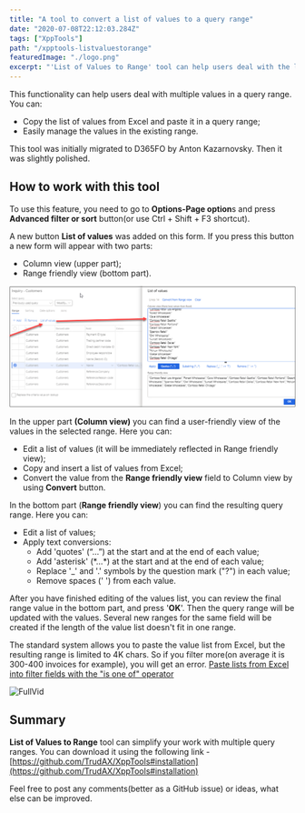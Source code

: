 ```yaml
---
title: "A tool to convert a list of values to a query range"
date: "2020-07-08T22:12:03.284Z"
tags: ["XppTools"]
path: "/xpptools-listvaluestorange"
featuredImage: "./logo.png"
excerpt: "'List of Values to Range' tool can help users deal with the list of values in query range and copy-paste values from Excel."
---
```


This functionality can help users deal with multiple values in a query range. You can:

- Copy the list of values from Excel and paste it in a query range;
- Easily manage the values in the existing range.

This tool was initially migrated to D365FO by Anton Kazarnovsky. Then it was slightly polished.

## How to work with this tool

To use this feature, you need to go to **Options-Page option**s and press **Advanced filter or sort** button(or use Ctrl + Shift + F3 shortcut).

A new button **List of values** was added on this form. If you press this button a new form will appear with two parts:

- Column view (upper part);
- Range friendly view (bottom part).

![DEVListOfValuesToRange](DEVListOfValuesToRange.png)

In the upper part **(Column view)** you can find a user-friendly view of the values in the selected range. Here you can:

- Edit a list of values (it will be immediately reflected in Range friendly view);
- Copy and insert a list of values from Excel;
- Convert the value from the **Range friendly view** field to Column view by using **Convert** button.

In the bottom part (**Range friendly view**) you can find the resulting query range. Here you can:

- Edit a list of values;
- Apply text conversions:
  - Add 'quotes' (“…”) at the start and at the end of each value;
  - Add 'asterisk' (\*…\*) at the start and at the end of each value;
  - Replace '\_' and '\.' symbols by the question mark ("?") in each value;
  - Remove spaces (' ')  from each value.

After you have finished editing of the values list, you can review the final range value in the bottom part, and press '**OK**'. Then the query range will be updated with the values. Several new ranges for the same field will be created if the length of the value list doesn't fit in one range.

The standard system allows you to paste the value list from Excel, but the resulting range is limited to 4K chars. So if you filter more(on average it is 300-400 invoices for example), you will get an error. [Paste lists from Excel into filter fields with the "is one of" operator](https://docs.microsoft.com/en-us/business-applications-release-notes/october18/dynamics365-finance-operations/paste-filter-lists-from-excel)

![FullVid](FullVid.gif)

## Summary

**List of Values to Range** tool can simplify your work with multiple query ranges. You can download it using the following link - [https://github.com/TrudAX/XppTools#installation](https://github.com/TrudAX/XppTools#installation)

Feel free to post any comments(better as a GitHub issue) or ideas, what else can be improved.
